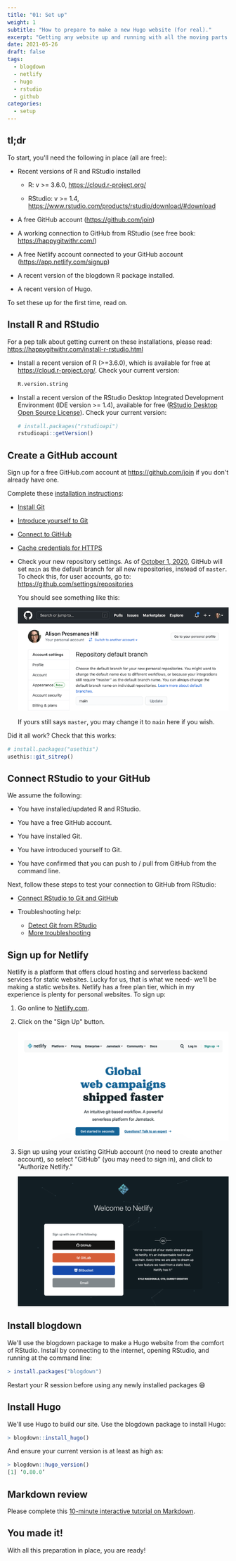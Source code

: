 ```yaml
---
title: "01: Set up"
weight: 1
subtitle: "How to prepare to make a new Hugo website (for real)."
excerpt: "Getting any website up and running with all the moving parts (GitHub, Hugo, Netlify) can take a few tries. This article will help you get your :duck: :duck: :duck: in a row."
date: 2021-05-26
draft: false
tags:
  - blogdown
  - netlify
  - hugo
  - rstudio
  - github
categories:
  - setup
---
```


## tl;dr

To start, you'll need the following in place (all are free):

+ Recent versions of R and RStudio installed

    + R: v >= 3.6.0, https://cloud.r-project.org/
    
    + RStudio: v >= 1.4, https://www.rstudio.com/products/rstudio/download/#download
    
+ A free GitHub account (https://github.com/join)

+ A working connection to GitHub from RStudio (see free book: https://happygitwithr.com/)

+ A free Netlify account connected to your GitHub account (https://app.netlify.com/signup)

+ A recent version of the blogdown R package installed.

+ A recent version of Hugo.

To set these up for the first time, read on.

## Install R and RStudio

For a pep talk about getting current on these installations, please read: https://happygitwithr.com/install-r-rstudio.html

+ Install a recent version of R (>=3.6.0), which is available for free at https://cloud.r-project.org/. Check your current version:

    ```r
    R.version.string
    ```
    
+ Install a recent version of the RStudio Desktop Integrated Development Environment (IDE version >= 1.4), available for free ([RStudio Desktop Open Source License](https://www.rstudio.com/products/rstudio/download/#download)). Check your current version:

    ```r
    # install.packages("rstudioapi")
    rstudioapi::getVersion()
    ```


## Create a GitHub account

Sign up for a free GitHub.com account at <https://github.com/join> if you don't already have one. 

Complete these [installation instructions](https://happygitwithr.com/install-intro.html):

+ [Install Git](https://happygitwithr.com/install-git.html)

+ [Introduce yourself to Git](https://happygitwithr.com/hello-git.html)

+ [Connect to GitHub](https://happygitwithr.com/push-pull-github.html)

+ [Cache credentials for HTTPS](https://happygitwithr.com/credential-caching.html)

+ Check your new repository settings. As of [October 1, 2020](https://github.blog/changelog/2020-08-26-set-the-default-branch-for-newly-created-repositories/), GitHub will set `main` as the default branch for all new repositories, instead of `master`. To check this, for user accounts, go to: <https://github.com/settings/repositories>

    You should see something like this:

    ![](github-main.png)

    If yours still says `master`, you may change it to `main` here if you wish.

Did it all work? Check that this works:

```r
# install.packages("usethis")
usethis::git_sitrep()
```

## Connect RStudio to your GitHub

We assume the following:

+ You have installed/updated R and RStudio.

+ You have a free GitHub account.

+ You have installed Git.

+ You have introduced yourself to Git.

+ You have confirmed that you can push to / pull from GitHub from the command line.

Next, follow these steps to test your connection to GitHub from RStudio:

+ [Connect RStudio to Git and GitHub](https://happygitwithr.com/rstudio-git-github.html)

+ Troubleshooting help:
    + [Detect Git from RStudio](https://happygitwithr.com/rstudio-see-git.html)
    + [More troubleshooting](https://happygitwithr.com/troubleshooting.html)


## Sign up for Netlify

Netlify is a platform that offers cloud hosting and serverless backend services for static websites. Lucky for us, that is what we need- we'll be making a static websites. Netlify has a free plan tier, which in my experience is plenty for personal websites. To sign up:

1. Go online to [Netlify.com](https://www.netlify.com/).

1. Click on the "Sign Up" button. 

    ![](netlify-signup.png)

1. Sign up using your existing GitHub account (no need to create another account), so select "GitHub" (you may need to sign in), and click to "Authorize Netlify."

    ![](netlify-github.png)


## Install blogdown

We'll use the blogdown package to make a Hugo website from the comfort of RStudio. Install by connecting to the internet, opening RStudio, and running at the command line:

```r
> install.packages("blogdown")
```
    
Restart your R session before using any newly installed packages :smile:

## Install Hugo

We'll use Hugo to build our site. Use the blogdown package to install Hugo:
 
```r
> blogdown::install_hugo()
```

And ensure your current version is at least as high as:

```r
> blogdown::hugo_version()
[1] ‘0.80.0’
```

## Markdown review

Please complete this [10-minute interactive tutorial on Markdown](https://commonmark.org/help/tutorial/). 

## You made it!

With all this preparation in place, you are ready!
